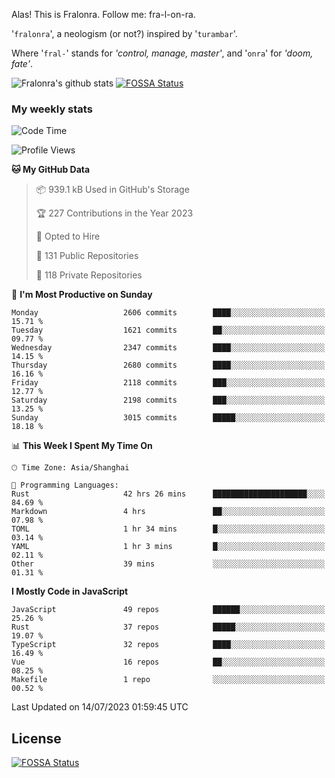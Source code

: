Alas! This is Fralonra. Follow me: fra-l-on-ra.

'`fralonra`', a neologism (or not?) inspired by '`turambar`'.

Where '`fral-`' stands for *'control, manage, master'*, and '`onra`' for *'doom, fate'*.

![Fralonra's github stats](https://github-readme-stats.vercel.app/api?username=fralonra)
[![FOSSA Status](https://app.fossa.com/api/projects/git%2Bgithub.com%2Ffralonra%2Ffralonra.svg?type=shield)](https://app.fossa.com/projects/git%2Bgithub.com%2Ffralonra%2Ffralonra?ref=badge_shield)

### My weekly stats

<!--START_SECTION:waka-->
![Code Time](http://img.shields.io/badge/Code%20Time-3%2C711%20hrs%2030%20mins-blue)

![Profile Views](http://img.shields.io/badge/Profile%20Views-2-blue)

**🐱 My GitHub Data** 

> 📦 939.1 kB Used in GitHub's Storage 
 > 
> 🏆 227 Contributions in the Year 2023
 > 
> 💼 Opted to Hire
 > 
> 📜 131 Public Repositories 
 > 
> 🔑 118 Private Repositories 
 > 
📅 **I'm Most Productive on Sunday** 

```text
Monday                   2606 commits        ████░░░░░░░░░░░░░░░░░░░░░   15.71 % 
Tuesday                  1621 commits        ██░░░░░░░░░░░░░░░░░░░░░░░   09.77 % 
Wednesday                2347 commits        ████░░░░░░░░░░░░░░░░░░░░░   14.15 % 
Thursday                 2680 commits        ████░░░░░░░░░░░░░░░░░░░░░   16.16 % 
Friday                   2118 commits        ███░░░░░░░░░░░░░░░░░░░░░░   12.77 % 
Saturday                 2198 commits        ███░░░░░░░░░░░░░░░░░░░░░░   13.25 % 
Sunday                   3015 commits        █████░░░░░░░░░░░░░░░░░░░░   18.18 % 
```


📊 **This Week I Spent My Time On** 

```text
🕑︎ Time Zone: Asia/Shanghai

💬 Programming Languages: 
Rust                     42 hrs 26 mins      █████████████████████░░░░   84.69 % 
Markdown                 4 hrs               ██░░░░░░░░░░░░░░░░░░░░░░░   07.98 % 
TOML                     1 hr 34 mins        █░░░░░░░░░░░░░░░░░░░░░░░░   03.14 % 
YAML                     1 hr 3 mins         █░░░░░░░░░░░░░░░░░░░░░░░░   02.11 % 
Other                    39 mins             ░░░░░░░░░░░░░░░░░░░░░░░░░   01.31 % 
```

**I Mostly Code in JavaScript** 

```text
JavaScript               49 repos            ██████░░░░░░░░░░░░░░░░░░░   25.26 % 
Rust                     37 repos            █████░░░░░░░░░░░░░░░░░░░░   19.07 % 
TypeScript               32 repos            ████░░░░░░░░░░░░░░░░░░░░░   16.49 % 
Vue                      16 repos            ██░░░░░░░░░░░░░░░░░░░░░░░   08.25 % 
Makefile                 1 repo              ░░░░░░░░░░░░░░░░░░░░░░░░░   00.52 % 
```




 Last Updated on 14/07/2023 01:59:45 UTC
<!--END_SECTION:waka-->

## License
[![FOSSA Status](https://app.fossa.com/api/projects/git%2Bgithub.com%2Ffralonra%2Ffralonra.svg?type=large)](https://app.fossa.com/projects/git%2Bgithub.com%2Ffralonra%2Ffralonra?ref=badge_large)